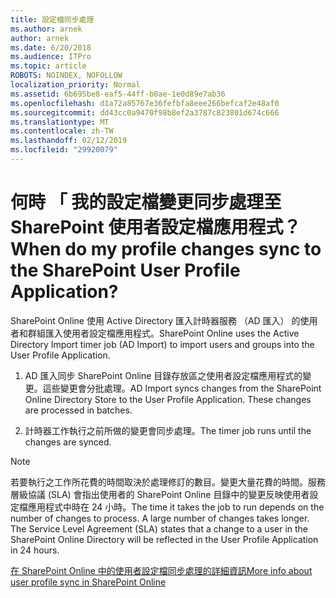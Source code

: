 ```yaml
---
title: 設定檔同步處理
ms.author: arnek
author: arnek
ms.date: 6/20/2018
ms.audience: ITPro
ms.topic: article
ROBOTS: NOINDEX, NOFOLLOW
localization_priority: Normal
ms.assetid: 6b695be8-eaf5-44ff-b0ae-1e0d89e7ab36
ms.openlocfilehash: d1a72a85767e36fefbfa8eee266befcaf2e48af0
ms.sourcegitcommit: dd43cc0a9470f98b8ef2a3787c823801d674c666
ms.translationtype: MT
ms.contentlocale: zh-TW
ms.lasthandoff: 02/12/2019
ms.locfileid: "29920079"
---
```

# <a name="when-do-my-profile-changes-sync-to-the-sharepoint-user-profile-application"></a><span data-ttu-id="77854-102">何時 「 我的設定檔變更同步處理至 SharePoint 使用者設定檔應用程式？</span><span class="sxs-lookup"><span data-stu-id="77854-102">When do my profile changes sync to the SharePoint User Profile Application?</span></span>

<span data-ttu-id="77854-103">SharePoint Online 使用 Active Directory 匯入計時器服務 （AD 匯入） 的使用者和群組匯入使用者設定檔應用程式。</span><span class="sxs-lookup"><span data-stu-id="77854-103">SharePoint Online uses the Active Directory Import timer job (AD Import) to import users and groups into the User Profile Application.</span></span> 
  
1. <span data-ttu-id="77854-p101">AD 匯入同步 SharePoint Online 目錄存放區之使用者設定檔應用程式的變更。這些變更會分批處理。</span><span class="sxs-lookup"><span data-stu-id="77854-p101">AD Import syncs changes from the SharePoint Online Directory Store to the User Profile Application. These changes are processed in batches.</span></span>
    
2. <span data-ttu-id="77854-106">計時器工作執行之前所做的變更會同步處理。</span><span class="sxs-lookup"><span data-stu-id="77854-106">The timer job runs until the changes are synced.</span></span>
    
> [!NOTE]
> <span data-ttu-id="77854-p102">若要執行之工作所花費的時間取決於處理修訂的數目。變更大量花費的時間。服務層級協議 (SLA) 會指出使用者的 SharePoint Online 目錄中的變更反映使用者設定檔應用程式中時在 24 小時。</span><span class="sxs-lookup"><span data-stu-id="77854-p102">The time it takes the job to run depends on the number of changes to process. A large number of changes takes longer. The Service Level Agreement (SLA) states that a change to a user in the SharePoint Online Directory will be reflected in the User Profile Application in 24 hours.</span></span> 
  
[<span data-ttu-id="77854-110">在 SharePoint Online 中的使用者設定檔同步處理的詳細資訊</span><span class="sxs-lookup"><span data-stu-id="77854-110">More info about user profile sync in SharePoint Online</span></span>](https://go.microsoft.com/fwlink/?linkid=875671)
  

